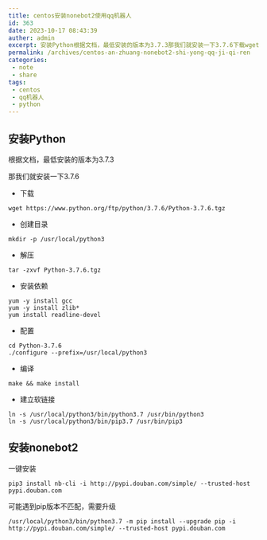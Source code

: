 ```yaml
---
title: centos安装nonebot2使用qq机器人
id: 363
date: 2023-10-17 08:43:39
auther: admin
excerpt: 安装Python根据文档，最低安装的版本为3.7.3那我们就安装一下3.7.6下载wget https//www.python.org/ftp/python/3.7.6/Python-3.7.6.tgz创建目录mkdir -p /usr/local/python3解压tar -zxvf Pytho
permalink: /archives/centos-an-zhuang-nonebot2-shi-yong-qq-ji-qi-ren
categories:
 - note
 - share
tags: 
 - centos
 - qq机器人
 - python
---
```


## 安装Python
根据文档，最低安装的版本为3.7.3

那我们就安装一下3.7.6
- 下载
```
wget https://www.python.org/ftp/python/3.7.6/Python-3.7.6.tgz
```
- 创建目录
```
mkdir -p /usr/local/python3
```
- 解压
```
tar -zxvf Python-3.7.6.tgz
```
- 安装依赖
```
yum -y install gcc
yum -y install zlib*
yum install readline-devel
```
- 配置
```
cd Python-3.7.6
./configure --prefix=/usr/local/python3
```
- 编译
```
make && make install
```
- 建立软链接
```
ln -s /usr/local/python3/bin/python3.7 /usr/bin/python3
ln -s /usr/local/python3/bin/pip3.7 /usr/bin/pip3
```
## 安装nonebot2
一键安装
```
pip3 install nb-cli -i http://pypi.douban.com/simple/ --trusted-host pypi.douban.com 
```
可能遇到pip版本不匹配，需要升级
```
/usr/local/python3/bin/python3.7 -m pip install --upgrade pip -i http://pypi.douban.com/simple/ --trusted-host pypi.douban.com
```